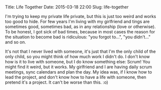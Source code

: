 Title: Life Together
Date: 2015-03-18 22:00
Slug: life-together


I'm trying to keep my private life private, but this is just too weird and works
too good to hide. For few years I'm living with my girlfriend and tings are
sometimes good, sometimes bad, as in any relationship (love or otherwise). To be
honest, I got sick of bad times, because in most cases the reason for the
situation to become bad is ridiculous: "you forgot to...", "you didn't..." and
so on.

It's not that I never lived with someone, it's just that I'm the only child of
the only child, so you might think of how much work I didn't do. I don't know
how is it to live with someone, but I do know something else: Scrum! You might
find it weird, but it works. My girlfriend and I are having daily scrum
meetings, sync calendars and plan the day. My idea was, if I know how to lead
the project, and don't know how to have a life with someone, then pretend it's a
project. It can't be worse than this. :o)

